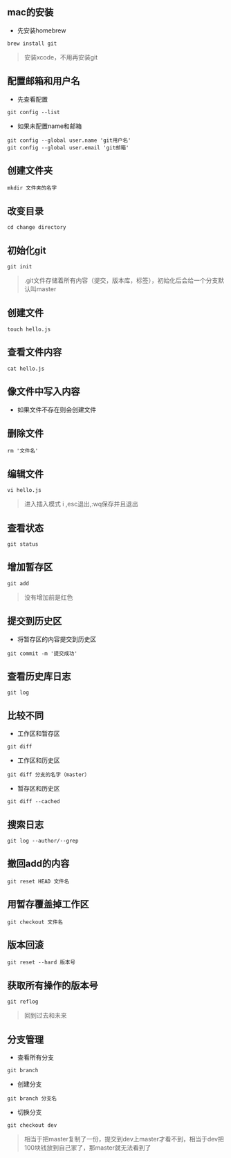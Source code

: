 ## mac的安装
- 先安装homebrew
```
brew install git
```

> 安装xcode，不用再安装git

## 配置邮箱和用户名
- 先查看配置
```
git config --list
```
- 如果未配置name和邮箱
```
git config --global user.name 'git用户名'
git config --global user.email 'git邮箱'
```

## 创建文件夹
```
mkdir 文件夹的名字
```

## 改变目录
```
cd change directory
```

## 初始化git
```
git init
```

> .git文件存储着所有内容（提交，版本库，标签），初始化后会给一个分支默认叫master

## 创建文件
```
touch hello.js
```

## 查看文件内容
```
cat hello.js
```

## 像文件中写入内容
- 如果文件不存在则会创建文件

## 删除文件
```
rm '文件名'
```

## 编辑文件
```
vi hello.js
```

> 进入插入模式 i ,esc退出,:wq保存并且退出

## 查看状态
```
git status
```
## 增加暂存区
```
git add 
```

> 没有增加前是红色

## 提交到历史区
- 将暂存区的内容提交到历史区
```
git commit -m '提交成功'
```

## 查看历史库日志
```
git log 
```

## 比较不同
- 工作区和暂存区
```
git diff 
```
- 工作区和历史区
```
git diff 分支的名字（master）
```
- 暂存区和历史区
```
git diff --cached
```

## 搜索日志
```
git log --author/--grep
```

## 撤回add的内容
```
git reset HEAD 文件名
```

## 用暂存覆盖掉工作区
```
git checkout 文件名
```

## 版本回滚
```
git reset --hard 版本号
```

## 获取所有操作的版本号
```
git reflog
```

> 回到过去和未来

## 分支管理
- 查看所有分支
```
git branch 
```
- 创建分支
```
git branch 分支名
```
- 切换分支
```
git checkout dev
```

> 相当于把master复制了一份，提交到dev上master才看不到，相当于dev把100块钱放到自己家了，那master就无法看到了